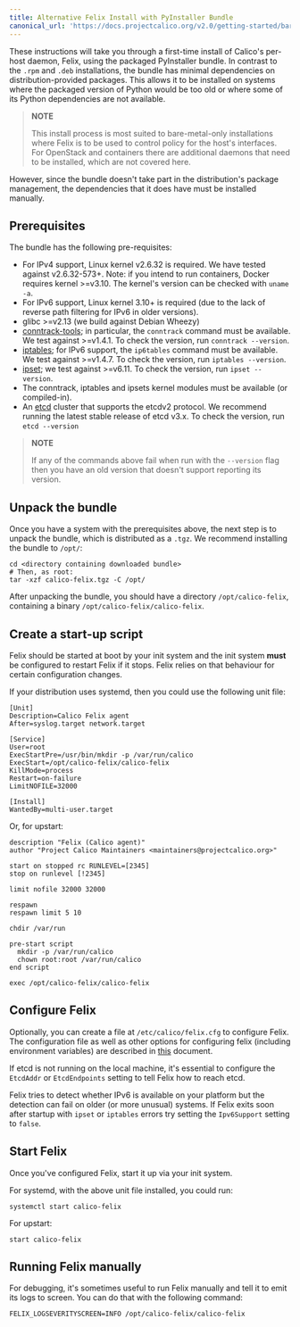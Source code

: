 ```yaml
---
title: Alternative Felix Install with PyInstaller Bundle
canonical_url: 'https://docs.projectcalico.org/v2.0/getting-started/bare-metal/pyi-bare-metal-install'
---
```


These instructions will take you through a first-time install of
Calico's per-host daemon, Felix, using the packaged PyInstaller bundle.
In contrast to the `.rpm` and `.deb` installations, the bundle has
minimal dependencies on distribution-provided packages. This allows it
to be installed on systems where the packaged version of Python would be
too old or where some of its Python dependencies are not available.

> **NOTE**
>
> This install process is most suited to bare-metal-only
> installations where Felix is to be used to control policy for the
> host's interfaces. For OpenStack and containers there are
> additional daemons that need to be installed, which are not
> covered here.
>

However, since the bundle doesn't take part in the distribution's
package management, the dependencies that it does have must be installed
manually.

## Prerequisites

The bundle has the following pre-requisites:

-   For IPv4 support, Linux kernel v2.6.32 is required. We have tested
    against v2.6.32-573+. Note: if you intend to run containers, Docker
    requires kernel >=v3.10. The kernel's version can be checked with
    `uname -a`.
-   For IPv6 support, Linux kernel 3.10+ is required (due to the lack of
    reverse path filtering for IPv6 in older versions).
-   glibc >=v2.13 (we build against Debian Wheezy)
-   [conntrack-tools](http://conntrack-tools.netfilter.org/); in
    particular, the `conntrack` command must be available. We test
    against >=v1.4.1. To check the version, run `conntrack --version`.
-   [iptables](http://www.netfilter.org/projects/iptables/index.html);
    for IPv6 support, the `ip6tables` command must be available. We test
    against >=v1.4.7. To check the version, run `iptables --version`.
-   [ipset](http://ipset.netfilter.org/); we test against >=v6.11. To
    check the version, run `ipset --version`.
-   The conntrack, iptables and ipsets kernel modules must be available
    (or compiled-in).
-   An [etcd](https://github.com/coreos/etcd/releases/) cluster that 
    supports the etcdv2 protocol.  We recommend running the latest 
    stable release of etcd v3.x. To check the version, run 
    `etcd --version`

> **NOTE**
>
> If any of the commands above fail when run with the `--version`
> flag then you have an old version that doesn't support reporting
> its version.
>

## Unpack the bundle

Once you have a system with the prerequisites above, the next step is to
unpack the bundle, which is distributed as a `.tgz`. We recommend
installing the bundle to `/opt/`:

    cd <directory containing downloaded bundle>
    # Then, as root:
    tar -xzf calico-felix.tgz -C /opt/

After unpacking the bundle, you should have a directory
`/opt/calico-felix`, containing a binary
`/opt/calico-felix/calico-felix`.

## Create a start-up script

Felix should be started at boot by your init system and the init system
**must** be configured to restart Felix if it stops. Felix relies on
that behaviour for certain configuration changes.

If your distribution uses systemd, then you could use the following unit
file:

    [Unit]
    Description=Calico Felix agent
    After=syslog.target network.target

    [Service]
    User=root
    ExecStartPre=/usr/bin/mkdir -p /var/run/calico
    ExecStart=/opt/calico-felix/calico-felix
    KillMode=process
    Restart=on-failure
    LimitNOFILE=32000

    [Install]
    WantedBy=multi-user.target

Or, for upstart:

    description "Felix (Calico agent)"
    author "Project Calico Maintainers <maintainers@projectcalico.org>"

    start on stopped rc RUNLEVEL=[2345]
    stop on runlevel [!2345]

    limit nofile 32000 32000

    respawn
    respawn limit 5 10

    chdir /var/run

    pre-start script
      mkdir -p /var/run/calico
      chown root:root /var/run/calico
    end script

    exec /opt/calico-felix/calico-felix

## Configure Felix


Optionally, you can create a file at `/etc/calico/felix.cfg` to
configure Felix. The configuration file as well as other options for
configuring felix (including environment variables) are described in
[this]({{site.baseurl}}/{{page.version}}/usage/configuration) document.

If etcd is not running on the local machine, it's essential to configure
the `EtcdAddr` or `EtcdEndpoints` setting to tell Felix how to reach
etcd.

Felix tries to detect whether IPv6 is available on your platform but
the detection can fail on older (or more unusual) systems.  If Felix
exits soon after startup with `ipset` or `iptables` errors try 
setting the `Ipv6Support` setting to `false`.

## Start Felix

Once you've configured Felix, start it up via your init system.

For systemd, with the above unit file installed, you could run:

    systemctl start calico-felix

For upstart:

    start calico-felix

## Running Felix manually

For debugging, it's sometimes useful to run Felix manually and tell it
to emit its logs to screen. You can do that with the following command:

    FELIX_LOGSEVERITYSCREEN=INFO /opt/calico-felix/calico-felix
